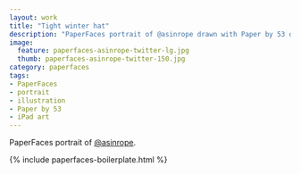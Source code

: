 ```yaml
---
layout: work
title: "Tight winter hat"
description: "PaperFaces portrait of @asinrope drawn with Paper by 53 on an iPad."
image: 
  feature: paperfaces-asinrope-twitter-lg.jpg
  thumb: paperfaces-asinrope-twitter-150.jpg
category: paperfaces
tags: 
- PaperFaces
- portrait
- illustration
- Paper by 53
- iPad art
---
```


PaperFaces portrait of [@asinrope](http://twitter.com/asinrope).

{% include paperfaces-boilerplate.html %}
